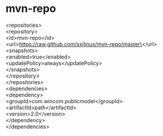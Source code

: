 # mvn-repo

\<repositories\>  
        \<repository\>  
            \<id\>mvn-repo\</id\>  
            \<url\>https://raw.github.com/sxjlinux/mvn-repo/master\</url\>  
            \<snapshots\>  
                \<enabled>true\</enabled\>  
                \<updatePolicy\>always\</updatePolicy\>  
            \</snapshots\>  
        \</repository\>  
    \</repositories\>  
    \<dependencies\>  
        \<dependency\>  
            \<groupId\>com.wincom.publicmodel\</groupId\>  
            \<artifactId\>path\</artifactId\>  
            \<version\>2.0\</version\>  
        \</dependency\>  
    \</dependencies\>  

